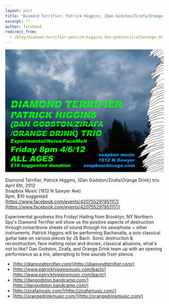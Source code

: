 ```yaml
---
layout: post
title: "Diamond Terrifier, Patrick Higgins, {Dan Godston/Zirafa/Orange Drink} trio this Friday"
excerpt: ""
author: farsheed
redirect_from:
  - /blog/diamond-terrifier-patrick-higgins-dan-godstonzirafaorange-drink-trio-friday
---
```


![](files/sbxflyer.jpg)

Diamond Terrifier, Patrick Higgins, {Dan Godston/Zirafa/Orange Drink} trio  
April 6th, 2012  
Soapbox Music (1612 N Sawyer Ave)  
8pm, $10 suggested  
[https://www.facebook.com/events/420755297951117](https://www.facebook.com/events/420755297951117/)

Experimental goodness this Friday! Hailing from Brooklyn, NY Northern Spy's Diamond Terrifier will show us the positive aspects of destruction through noise/drone sheets of sound through his saxophone + other instruments. Patrick Higgins will be performing Bachanalia, a solo classical guitar take on various pieces by JS Bach. Sonic destruction & reconstruction, face melting noise and drones, classical allusions, what's not to like? Dan Godston, Zirafa, and Orange Drink team up with an opening performance as a trio, attempting to free sounds from silence.

- [http://diamondterrifier.com/](http://diamondterrifier.com/)
- [http://www.patrickhigginsmusic.com/bach/](http://www.patrickhigginsmusic.com/bach/)
- [http://dangodston.bandcamp.com/](http://dangodston.bandcamp.com/)
- [http://zirafamusic.com/](http://zirafamusic.com/)
- [http://orangedrinkmusic.com/](http://orangedrinkmusic.com/)